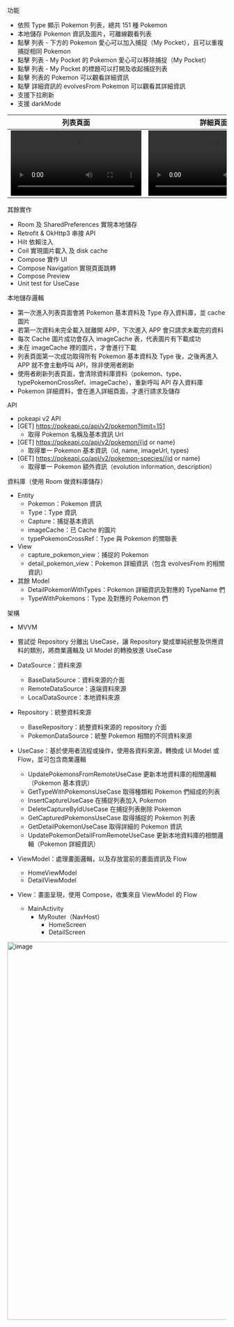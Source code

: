 功能
- 依照 Type 顯示 Pokemon 列表，總共 151 種 Pokemon
- 本地儲存 Pokemon 資訊及圖片，可離線觀看列表
- 點擊 列表 - 下方的 Pokemon 愛心可以加入捕捉（My Pocket），且可以重複捕捉相同 Pokemon
- 點擊 列表 - My Pocket 的 Pokemon 愛心可以移除捕捉（My Pocket）
- 點擊 列表 - My Pocket 的標題可以打開及收起捕捉列表
- 點擊 列表的 Pokemon 可以觀看詳細資訊
- 點擊 詳細資訊的 evolvesFrom Pokemon 可以觀看其詳細資訊
- 支援下拉刷新
- 支援 darkMode

列表頁面 | 詳細頁面
--- | ---
<video src="https://github.com/user-attachments/assets/e0601797-f7a9-4f24-a815-3d1274cb65de"> | <video src="https://github.com/user-attachments/assets/1033eb74-133b-4ef9-b66c-d34e3c95fd6b">


其餘實作
- Room 及 SharedPreferences 實現本地儲存
- Retrofit & OkHttp3 串接 API
- Hilt 依賴注入
- Coil 實現圖片載入 及 disk cache
- Compose 實作 UI
- Compose Navigation 實現頁面跳轉
- Compose Preview
- Unit test for UseCase

本地儲存邏輯
- 第一次進入列表頁面會將 Pokemon 基本資料及 Type 存入資料庫，並 cache 圖片
- 若第一次資料未完全載入就離開 APP，下次進入 APP 會只請求未載完的資料
- 每次 Cache 圖片成功會存入 imageCache 表，代表圖片有下載成功
- 未在 imageCache 裡的圖片，才會進行下載
- 列表頁面第一次成功取得所有 Pokemon 基本資料及 Type 後，之後再進入 APP 就不會主動呼叫 API，除非使用者刷新
- 使用者刷新列表頁面，會清除資料庫資料（pokemon、type、typePokemonCrossRef、imageCache），重新呼叫 API 存入資料庫
- Pokemon 詳細資料，會在進入詳細頁面，才進行請求及儲存

API
- pokeapi v2 API
- [GET] https://pokeapi.co/api/v2/pokemon?limit=151
    - 取得 Pokemon 名稱及基本資訊 Url
- [GET] https://pokeapi.co/api/v2/pokemon/{id or name}
    - 取得單一 Pokemon 基本資訊（id, name, imageUrl, types)
- [GET] https://pokeapi.co/api/v2/pokemon-species/{id or name}
    - 取得單一 Pokemon 額外資訊（evolution information, description）

資料庫（使用 Room 做資料庫儲存）
- Entity
    - Pokemon：Pokemon 資訊
    - Type：Type 資訊
    - Capture：捕捉基本資訊
    - imageCache：已 Cache 的圖片
    - typePokemonCrossRef：Type 與 Pokemon 的關聯表
- View
    - capture_pokemon_view：捕捉的 Pokemon
    - detail_pokemon_view：Pokemon 詳細資訊（包含 evolvesFrom 的相關資訊）
- 其餘 Model
    - DetailPokemonWithTypes：Pokemon 詳細資訊及對應的 TypeName 們
    - TypeWithPokemons：Type 及對應的 Pokemon 們

架構
- MVVM
- 嘗試從 Repository 分離出 UseCase，讓 Repository 變成單純統整及供應資料的類別，將商業邏輯及 UI Model 的轉換放進 UseCase
 
- DataSource：資料來源
    - BaseDataSource：資料來源的介面
    - RemoteDataSource：遠端資料來源
    - LocalDataSource：本地資料來源
      
- Repository：統整資料來源
    - BaseRepository：統整資料來源的 repository 介面
    - PokemonDataSource：統整 Pokemon 相關的不同資料來源
      
- UseCase：基於使用者流程或操作，使用各資料來源，轉換成 UI Model 或 Flow，並可包含商業邏輯
    - UpdatePokemonsFromRemoteUseCase 更新本地資料庫的相關邏輯（Pokemon 基本資訊）
    - GetTypeWithPokemonsUseCase 取得種類和 Pokemon 們組成的列表
    - InsertCaptureUseCase 在捕捉列表加入 Pokemon
    - DeleteCaptureByIdUseCase 在捕捉列表刪除 Pokemon
    - GetCapturedPokemonsUseCase 取得捕捉的 Pokemon 列表
    - GetDetailPokemonUseCase 取得詳細的 Pokemon 資訊
    - UpdatePokemonDetailFromRemoteUseCase 更新本地資料庫的相關邏輯（Pokemon 詳細資訊）
      
- ViewModel：處理畫面邏輯，以及存放當前的畫面資訊及 Flow
    - HomeViewModel
    - DetailViewModel
      
- View：畫面呈現，使用 Compose，收集來自 ViewModel 的 Flow
    - MainActivity
        - MyRouter（NavHost）
            - HomeScreen
            - DetailScreen

<img width="866" alt="image" src="https://github.com/user-attachments/assets/029eceae-e745-49bc-8985-11211528eea3" />
